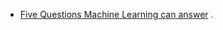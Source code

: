 * [Five Questions Machine Learning can answer](https://brohrer.github.io/five_questions_data_science_answers.html) .

